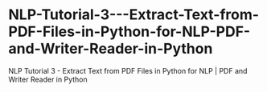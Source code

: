 # NLP-Tutorial-3---Extract-Text-from-PDF-Files-in-Python-for-NLP-PDF-and-Writer-Reader-in-Python
NLP Tutorial 3 - Extract Text from PDF Files in Python for NLP | PDF and Writer Reader in Python
